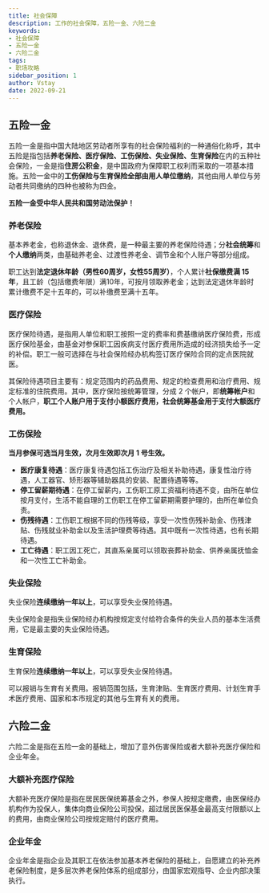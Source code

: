 ```yaml
---
title: 社会保障
description: 工作的社会保障，五险一金、六险二金
keywords:
- 社会保障
- 五险一金
- 六险二金
tags:
- 职场攻略
sidebar_position: 1
author: Vstay
date: 2022-09-21
---
```

## 五险一金

五险一金是指中国大陆地区劳动者所享有的社会保险福利的一种通俗化称呼，其中五险是指包括**养老保险、医疗保险、工伤保险、失业保险、生育保险**在内的五种社会保险，一金是指**住房公积金**，是中国政府为保障职工权利而采取的一项基本措施。五险一金中的**工伤保险与生育保险全部由用人单位缴纳**，其他由用人单位与劳动者共同缴纳的四种也被称为四金。

**五险一金受中华人民共和国劳动法保护！**

### 养老保险

基本养老金，也称退休金、退休费，是一种最主要的养老保险待遇；分**社会统筹**和**个人缴纳**两类，由基础养老金、过渡性养老金、调节金和个人账户等部分组成。

职工达到**法定退休年龄（男性60周岁，女性55周岁）**，个人累计**社保缴费满 15 年**，且工龄（包括缴费年限）满10年，可按月领取养老金；达到法定退休年龄时累计缴费不足十五年的，可以补缴费至满十五年。

### 医疗保险

医疗保险待遇，是指用人单位和职工按照一定的费率和费基缴纳医疗保险费，形成医疗保险基金，由基金对参保职工因疾病支付医疗费用所造成的经济损失给予一定的补偿。职工一般可选择在与社会保险经办机构签订医疗保险合同的定点医院就医。

其保险待遇项目主要有：规定范围内的药品费用、规定的检查费用和治疗费用、规定标准的住院费用。其中，医疗保险按统筹管理，分成 2 个帐户，即**统筹帐户**和个人帐户，**职工个人账户用于支付小额医疗费用，社会统筹基金用于支付大额医疗费用。**

### 工伤保险

**当月参保可选当月生效，次月生效即次月 1 号生效。**

- **医疗康复待遇**：医疗康复待遇包括工伤治疗及相关补助待遇，康复性治疗待遇，人工器官、矫形器等辅助器具的安装、配置待遇等等。
- **停工留薪期待遇**：在停工留薪内，工伤职工原工资福利待遇不变，由所在单位按月支付，生活不能自理的工伤职工在停工留薪期需要护理的，由所在单位负责。
- **伤残待遇**：工伤职工根据不同的伤残等级，享受一次性伤残补助金、伤残津贴、伤残就业补助金以及生活护理费等待遇。其中既有一次性待遇，也有长期待遇。
- **工亡待遇**：职工因工死亡，其直系亲属可以领取丧葬补助金、供养亲属抚恤金和一次性工亡补助金。

### 失业保险

失业保险**连续缴纳一年以上**，可以享受失业保险待遇。

失业保险金是指失业保险经办机构按规定支付给符合条件的失业人员的基本生活费用，它是最主要的失业保险待遇。

### 生育保险

生育保险**连续缴纳一年以上**，可以享受失业保险待遇。

可以报销与生育有关费用。报销范围包括，生育津贴、生育医疗费用、计划生育手术医疗费用、国家和本市规定的其他与生育有关的费用。

## 六险二金

六险二金是指在五险一金的基础上，增加了意外伤害保险或者大额补充医疗保险和企业年金。

### 大额补充医疗保险

大额补充医疗保险是指在居民医保统筹基金之外，参保人按规定缴费，由医保经办机构作为投保人，集体向商业保险公司投保，超过居民医保基金最高支付限额以上的费用，由商业保险公司按规定赔付的医疗费用。

### 企业年金

企业年金是指企业及其职工在依法参加基本养老保险的基础上，自愿建立的补充养老保险制度，是多层次养老保险体系的组成部分，由国家宏观指导、企业内部决策执行。